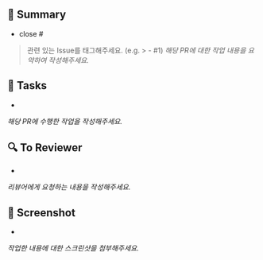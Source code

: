 ## 📌 Summary

- close #

> 관련 있는 Issue를 태그해주세요. (e.g. > - #1)
> _해당 PR에 대한 작업 내용을 요약하여 작성해주세요._

## 📄 Tasks

-

_해당 PR에 수행한 작업을 작성해주세요._

## 🔍 To Reviewer

-

_리뷰어에게 요청하는 내용을 작성해주세요._

## 📸 Screenshot

-

_작업한 내용에 대한 스크린샷을 첨부해주세요._
